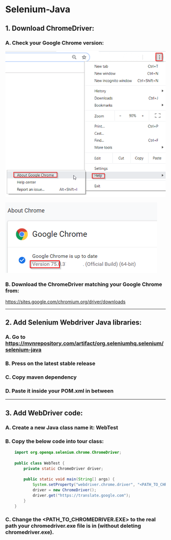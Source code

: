 # Selenium-Java

## 1. Download ChromeDriver:

###   A. Check your Google Chrome version:
![alt text](https://github.com/Dgotlieb/Selenium-Java/blob/master/images/About.png)

![alt text](https://github.com/Dgotlieb/Selenium-Java/blob/master/images/version.png)


###   B. Download the ChromeDriver matching your Google Chrome from:
https://sites.google.com/chromium.org/driver/downloads


----------------------------------------------------------------------------

## 2. Add Selenium Webdriver Java libraries:
### A. Go to https://mvnrepository.com/artifact/org.seleniumhq.selenium/selenium-java
### B. Press on the latest stable release
### C. Copy maven dependency
### D. Paste it inside your POM.xml in between <dependencies></dependencies>

----------------------------------------------------------------------------

## 3. Add WebDriver code:
### A. Create a new Java class name it: WebTest
### B. Copy the below code into tour class:

```java
    import org.openqa.selenium.chrome.ChromeDriver;

    public class WebTest {
        private static ChromeDriver driver;

        public static void main(String[] args) {
            System.setProperty("webdriver.chrome.driver", "<PATH_TO_CHROMEDRIVER.EXE>\\chromedriver.exe");
            driver = new ChromeDriver();
            driver.get("https://translate.google.com");
        }
    }
```
    
### C. Change the <PATH_TO_CHROMEDRIVER.EXE> to the real path your chromedriver.exe file is in (without deleting chromedriver.exe).


